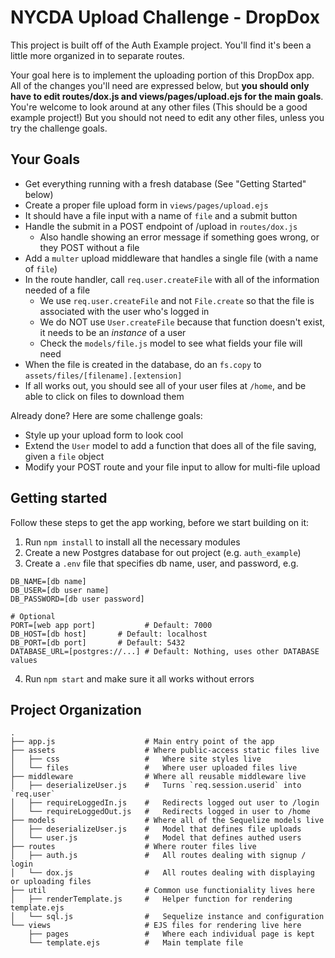 # NYCDA Upload Challenge - DropDox

This project is built off of the Auth Example project. You'll find it's been
a little more organized in to separate routes.

Your goal here is to implement the uploading portion of this DropDox app.
All of the changes you'll need are expressed below, but **you should only have to edit routes/dox.js and views/pages/upload.ejs for the main goals**. You're welcome to look around at any other files (This should be a good example project!) But you should not need to edit any other files, unless you try the challenge goals.

## Your Goals

* Get everything running with a fresh database (See "Getting Started" below)
* Create a proper file upload form in `views/pages/upload.ejs`
* It should have a file input with a name of `file` and a submit button
* Handle the submit in a POST endpoint of /upload in `routes/dox.js`
	* Also handle showing an error message if something goes wrong, or they POST without a file
* Add a `multer` upload middleware that handles a single file (with a name of `file`)
* In the route handler, call `req.user.createFile` with all of the information needed of a file
	* We use `req.user.createFile` and not `File.create` so that the file is associated with the user who's logged in
	* We do NOT use `User.createFile` because that function doesn't exist, it needs to be an _instance_ of a user
	* Check the `models/file.js` model to see what fields your file will need
* When the file is created in the database, do an `fs.copy` to `assets/files/[filename].[extension]`
* If all works out, you should see all of your user files at `/home`, and be able to click on files to download them

Already done? Here are some challenge goals:

* Style up your upload form to look cool
* Extend the `User` model to add a function that does all of the file saving, given a `file` object
* Modify your POST route and your file input to allow for multi-file upload



## Getting started

Follow these steps to get the app working, before we start building on it:

1) Run `npm install` to install all the necessary modules
2) Create a new Postgres database for out project (e.g. `auth_example`)
3) Create a `.env` file that specifies db name, user, and password, e.g.
```
DB_NAME=[db name]
DB_USER=[db user name]
DB_PASSWORD=[db user password]

# Optional
PORT=[web app port]           # Default: 7000
DB_HOST=[db host]       # Default: localhost
DB_PORT=[db port]       # Default: 5432
DATABASE_URL=[postgres://...] # Default: Nothing, uses other DATABASE values
```
4) Run `npm start` and make sure it all works without errors



## Project Organization

```
.
├── app.js                    # Main entry point of the app
├── assets                    # Where public-access static files live
│   ├── css                   #   Where site styles live
│   └── files                 #   Where user uploaded files live
├── middleware                # Where all reusable middleware live
│   ├── deserializeUser.js    #   Turns `req.session.userid` into `req.user`
│   ├── requireLoggedIn.js    #   Redirects logged out user to /login
│   └── requireLoggedOut.js   #   Redirects logged in user to /home
├── models                    # Where all of the Sequelize models live
│   ├── deserializeUser.js    #   Model that defines file uploads
│   └── user.js               #   Model that defines authed users
├── routes                    # Where router files live
│   ├── auth.js               #   All routes dealing with signup / login
│   └── dox.js                #   All routes dealing with displaying or uploading files
├── util                      # Common use functioniality lives here
│   ├── renderTemplate.js     #   Helper function for rendering template.ejs
│   └── sql.js                #   Sequelize instance and configuration
└── views                     # EJS files for rendering live here
    ├── pages                 #   Where each individual page is kept
    └── template.ejs          #   Main template file
```
